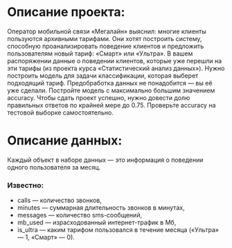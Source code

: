 # Описание проекта:
Оператор мобильной связи «Мегалайн» выяснил: многие клиенты пользуются архивными тарифами. Они хотят построить систему, способную проанализировать поведение клиентов и предложить пользователям новый тариф: «Смарт» или «Ультра».
В вашем распоряжении данные о поведении клиентов, которые уже перешли на эти тарифы (из проекта курса «Статистический анализ данных»). Нужно построить модель для задачи классификации, которая выберет подходящий тариф. Предобработка данных не понадобится — вы её уже сделали.
Постройте модель с максимально большим значением accuracy. Чтобы сдать проект успешно, нужно довести долю правильных ответов по крайней мере до 0.75. Проверьте accuracy на тестовой выборке самостоятельно.

# Описание данных:
Каждый объект в наборе данных — это информация о поведении одного пользователя за месяц. 
### Известно:
  * сalls — количество звонков,
  * minutes — суммарная длительность звонков в минутах,
  * messages — количество sms-сообщений,
  * mb_used — израсходованный интернет-трафик в Мб,
  * is_ultra — каким тарифом пользовался в течение месяца («Ультра» — 1, «Смарт» — 0).

